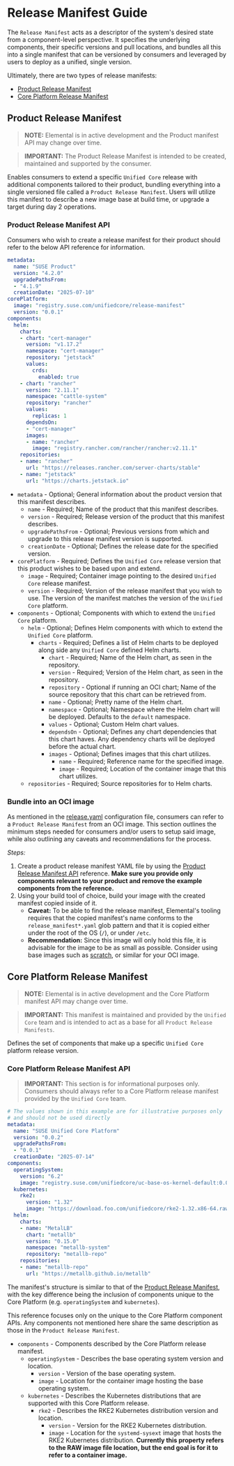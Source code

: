 # Release Manifest Guide

The `Release Manifest` acts as a descriptor of the system's desired state from a component-level perspective. It specifies the underlying components, their specific versions and pull locations, and bundles all this into a single manifest that can be versioned by consumers and leveraged by users to deploy as a unified, single version.

Ultimately, there are two types of release manifests:

* [Product Release Manifest](#product-release-manifest)
* [Core Platform Release Manifest](#core-platform-release-manifest)

## Product Release Manifest

> **NOTE:** Elemental is in active development and the Product manifest API may change over time.

> **IMPORTANT:** The Product Release Manifest is intended to be created, maintained and supported by the consumer.

Enables consumers to extend a specific `Unified Core` release with additional components tailored to their product, bundling everything into a single versioned file called a `Product Release Manifest`. Users will utilize this manifest to describe a new image base at build time, or upgrade a target during day 2 operations.

### Product Release Manifest API

Consumers who wish to create a release manifest for their product should refer to the below API reference for information.

```yaml
metadata:
  name: "SUSE Product"
  version: "4.2.0"
  upgradePathsFrom:
  - "4.1.9"
  creationDate: "2025-07-10"
corePlatform:
  image: "registry.suse.com/unifiedcore/release-manifest"
  version: "0.0.1"
components:
  helm:
    charts:
    - chart: "cert-manager"
      version: "v1.17.2"
      namespace: "cert-manager"
      repository: "jetstack"
      values:
        crds:
          enabled: true
    - chart: "rancher"
      version: "2.11.1"
      namespace: "cattle-system"
      repository: "rancher"
      values:
        replicas: 1
      dependsOn:
      - "cert-manager"
      images:
      - name: "rancher"
        image: "registry.rancher.com/rancher/rancher:v2.11.1"
    repositories:
    - name: "rancher"
      url: "https://releases.rancher.com/server-charts/stable"
    - name: "jetstack"
      url: "https://charts.jetstack.io"
```

* `metadata` - Optional; General information about the product version that this manifest describes.
  * `name` - Required; Name of the product that this manifest describes.
  * `version` - Required; Release version of the product that this manifest describes.
  * `upgradePathsFrom` - Optional; Previous versions from which and upgrade to this release manifest version is supported.
  * `creationDate` - Optional; Defines the release date for the specified version.
* `corePlatform` - Required; Defines the `Unified Core` release version that this product wishes to be based upon and extend.
  * `image` - Required; Container image pointing to the desired `Unified Core` release manifest.
  * `version` - Required; Version of the release manifest that you wish to use. The version of the manifest matches the version of the `Unified Core` platform.
* `components` - Optional; Components with which to extend the `Unified Core` platform.
  * `helm` - Optional; Defines Helm components with which to extend the `Unified Core` platform.
    * `charts` - Required; Defines a list of Helm charts to be deployed along side any `Unified Core` defined Helm charts.
      * `chart` - Required; Name of the Helm chart, as seen in the repository.
      * `version` - Required; Version of the Helm chart, as seen in the repository.
      * `repository` - Optional if running an OCI chart; Name of the source repository that this chart can be retrieved from.
      * `name` - Optional; Pretty name of the Helm chart.
      * `namespace` - Optional; Namespace where the Helm chart will be deployed. Defaults to the `default` namespace.
      * `values` - Optional; Custom Helm chart values.
      * `dependsOn` - Optional; Defines any chart dependencies that this chart haves. Any dependency charts will be deployed before the actual chart.
      * `images` - Optional; Defines images that this chart utilizes.
        * `name` - Required; Reference name for the specified image.
        * `image` - Required; Location of the container image that this chart utilizes.
  * `repositories` - Required; Source repositories for to Helm charts.

### Bundle into an OCI image

As mentioned in the [release.yaml](configuration-directory.md#releaseyaml) configuration file, consumers can refer to a `Product Release Manifest` from an OCI image. This section outlines the minimum steps needed for consumers and/or users to setup said image, while also outlining any caveats and recommendations for the process.

*Steps:*
1. Create a product release manifest YAML file by using the [Product Release Manifest API](#product-release-manifest-api) reference. **Make sure you provide only components relevant to your product and remove the example components from the reference.**
2. Using your build tool of choice, build your image with the created manifest copied inside of it.
   * **Caveat:** To be able to find the release manifest, Elemental's tooling requires that the copied manifest's name conforms to the `release_manifest*.yaml` glob pattern and that it is copied either under the root of the OS (`/`), or under `/etc`. 
   * **Recommendation:** Since this image will only hold this file, it is advisable for the image to be as small as possible. Consider using base images such as [scratch](https://hub.docker.com/_/scratch), or similar for your OCI image.

## Core Platform Release Manifest

> **NOTE:** Elemental is in active development and the Core Platform manifest API may change over time.

> **IMPORTANT:** This manifest is maintained and provided by the `Unified Core` team and is intended to act as a base for all `Product Release Manifests`.

Defines the set of components that make up a specific `Unified Core` platform release version.

### Core Platform Release Manifest API

> **IMPORTANT:** This section is for informational purposes only. Consumers should always refer to a Core Platform release manifest provided by the `Unified Core` team.

```yaml
# The values shown in this example are for illustrative purposes only
# and should not be used directly
metadata:
  name: "SUSE Unified Core Platform"
  version: "0.0.2"
  upgradePathsFrom: 
  - "0.0.1"
  creationDate: "2025-07-14"
components:
  operatingSystem:
    version: "6.2"
    image: "registry.suse.com/unifiedcore/uc-base-os-kernel-default:0.0.1"
  kubernetes:
    rke2:
      version: "1.32"
      image: "https://download.foo.com/unifiedcore/rke2-1.32.x86-64.raw"
  helm:
    charts:
    - name: "MetalLB"
      chart: "metallb"
      version: "0.15.0"
      namespace: "metallb-system"
      repository: "metallb-repo"
    repositories:
    - name: "metallb-repo"
      url: "https://metallb.github.io/metallb"
```

The manifest's structure is similar to that of the [Product Release Manifest](#product-release-manifest-api), with the key difference being the inclusion of components unique to the Core Platform (e.g. `operatingSystem` and `kubernetes`). 

This reference focuses only on the unique to the Core Platform component APIs. Any components not mentioned here share the same description as those in the `Product Release Manifest`.

* `components` - Components described by the Core Platform release manifest.
  * `operatingSystem` - Describes the base operating system version and location.
    * `version` - Version of the base operating system.
    * `image` - Location for the container image hosting the base operating system.
  * `kubernetes` - Describes the Kubernetes distributions that are supported with this Core Platform release.
    * `rke2` - Describes the RKE2 Kubernetes distribution version and location.
      * `version` - Version for the RKE2 Kubernetes distribution.
      * `image` - Location for the `systemd-sysext` image that hosts the RKE2 Kubernetes distribution. **Currently this property refers to the RAW image file location, but the end goal is for it to refer to a container image.**
